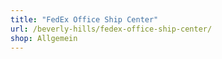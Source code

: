 ```yaml
---
title: "FedEx Office Ship Center"
url: /beverly-hills/fedex-office-ship-center/
shop: Allgemein
---
```

